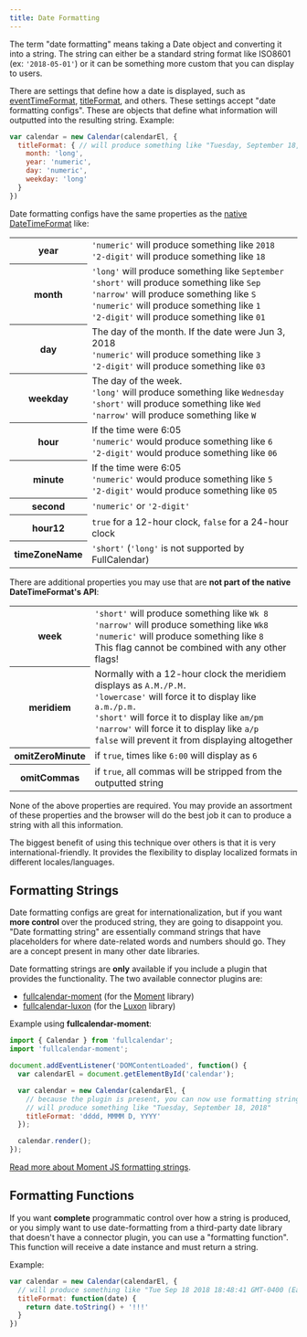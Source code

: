 ```yaml
---
title: Date Formatting
---
```


The term "date formatting" means taking a Date object and converting it into a string. The string can either be a standard string format like ISO8601 (ex: `'2018-05-01'`) or it can be something more custom that you can display to users.

There are settings that define how a date is displayed, such as [eventTimeFormat](eventTimeFormat), [titleFormat](titleFormat), and others. These settings accept "date formatting configs". These are objects that define what information will outputted into the resulting string. Example:

```js
var calendar = new Calendar(calendarEl, {
  titleFormat: { // will produce something like "Tuesday, September 18, 2018"
    month: 'long',
    year: 'numeric',
    day: 'numeric',
    weekday: 'long'
  }
})
```

Date formatting configs have the same properties as the [native DateTimeFormat](https://developer.mozilla.org/en-US/docs/Web/JavaScript/Reference/Global_Objects/DateTimeFormat) like:

<table>

<tr>
<th>year</th>
<td>
<code>'numeric'</code> will produce something like <code>2018</code><br>
<code>'2-digit'</code> will produce something like <code>18</code>
</td>
</tr>

<tr>
<th>month</th>
<td>
<code>'long'</code> will produce something like <code>September</code><br>
<code>'short'</code> will produce something like <code>Sep</code><br>
<code>'narrow'</code> will produce something like <code>S</code><br>
<code>'numeric'</code> will produce something like <code>1</code><br>
<code>'2-digit'</code> will produce something like <code>01</code>
</td>
</tr>

<tr>
<th>day</th>
<td>
The day of the month. If the date were Jun 3, 2018<br>
<code>'numeric'</code> will produce something like <code>3</code><br>
<code>'2-digit'</code> will produce something like <code>03</code>
</td>
</tr>

<tr>
<th>weekday</th>
<td>
The day of the week.<br>
<code>'long'</code> will produce something like <code>Wednesday</code><br>
<code>'short'</code> will produce something like <code>Wed</code><br>
<code>'narrow'</code> will produce something like <code>W</code>
</td>
</tr>

<tr>
<th>hour</th>
<td>
If the time were 6:05<br>
<code>'numeric'</code> would produce something like <code>6</code><br>
<code>'2-digit'</code> would produce something like <code>06</code>
</td>
</tr>

<tr>
<th>minute</th>
<td>
If the time were 6:05<br>
<code>'numeric'</code> would produce something like <code>5</code><br>
<code>'2-digit'</code> would produce something like <code>05</code>
</td>
</tr>

<tr>
<th>second</th>
<td>
<code>'numeric'</code> or <code>'2-digit'</code>
</td>
</tr>

<tr>
<th>hour12</th>
<td>
<code>true</code> for a 12-hour clock, <code>false</code> for a 24-hour clock
</td>
</tr>

<tr>
<th>timeZoneName</th>
<td>
<code>'short'</code> (<code>'long'</code> is not supported by FullCalendar)
</td>
</tr>

</table>

There are additional properties you may use that are **not part of the native DateTimeFormat's API**:

<table>

<tr>
<th>week</th>
<td>
<code>'short'</code> will produce something like <code>Wk 8</code><br>
<code>'narrow'</code> will produce something like <code>Wk8</code><br>
<code>'numeric'</code> will produce something like <code>8</code><br>
This flag cannot be combined with any other flags!
</td>
</tr>

<tr>
<th>meridiem</th>
<td>
Normally with a 12-hour clock the meridiem displays as <code>A.M./P.M.</code><br>
<code>'lowercase'</code> will force it to display like <code>a.m./p.m.</code><br>
<code>'short'</code> will force it to display like <code>am/pm</code><br>
<code>'narrow'</code> will force it to display like <code>a/p</code><br>
<code>false</code> will prevent it from displaying altogether
</td>
</tr>

<tr>
<th>omitZeroMinute</th>
<td>
if <code>true</code>, times like <code>6:00</code> will display as <code>6</code>
</td>
</tr>

<tr>
<th>omitCommas</th>
<td>
if <code>true</code>, all commas will be stripped from the outputted string
</td>
</tr>

</table>

None of the above properties are required. You may provide an assortment of these properties and the browser will do the best job it can to produce a string with all this information.

The biggest benefit of using this technique over others is that it is very international-friendly. It provides the flexibility to display localized formats in different locales/languages.


## Formatting Strings

Date formatting configs are great for internationalization, but if you want **more control** over the produced string, they are going to disappoint you. "Date formatting string" are essentially command strings that have placeholders for where date-related words and numbers should go. They are a concept present in many other date libraries.

Date formatting strings are **only** available if you include a plugin that provides the functionality. The two available connector plugins are:

- [fullcalendar-moment](moment-plugins) (for the [Moment](https://momentjs.com/) library)
- [fullcalendar-luxon](luxon-plugin) (for the [Luxon](https://moment.github.io/luxon/) library)

Example using **fullcalendar-moment**:

```js
import { Calendar } from 'fullcalendar';
import 'fullcalendar-moment';

document.addEventListener('DOMContentLoaded', function() {
  var calendarEl = document.getElementById('calendar');

  var calendar = new Calendar(calendarEl, {
    // because the plugin is present, you can now use formatting strings.
    // will produce something like "Tuesday, September 18, 2018"
    titleFormat: 'dddd, MMMM D, YYYY'
  });

  calendar.render();
});
```

[Read more about Moment JS formatting strings](http://momentjs.com/docs/#/displaying/).


## Formatting Functions

If you want **complete** programmatic control over how a string is produced, or you simply want to use date-formatting from a third-party date library that doesn't have a connector plugin, you can use a "formatting function". This function will receive a date instance and must return a string.

Example:

```js
var calendar = new Calendar(calendarEl, {
  // will produce something like "Tue Sep 18 2018 18:48:41 GMT-0400 (Eastern Daylight Time) !!!"
  titleFormat: function(date) {
    return date.toString() + '!!!'
  }
})
```
